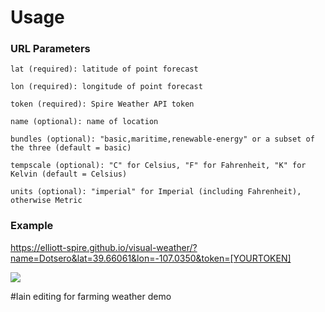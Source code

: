 # Usage

### URL Parameters

	lat (required): latitude of point forecast

	lon (required): longitude of point forecast

	token (required): Spire Weather API token

	name (optional): name of location

	bundles (optional): "basic,maritime,renewable-energy" or a subset of the three (default = basic)

	tempscale (optional): "C" for Celsius, "F" for Fahrenheit, "K" for Kelvin (default = Celsius)

	units (optional): "imperial" for Imperial (including Fahrenheit), otherwise Metric


### Example

https://elliott-spire.github.io/visual-weather/?name=Dotsero&lat=39.66061&lon=-107.0350&token=[YOURTOKEN]

![](docs/screenshot.png)

#Iain editing for farming weather demo
